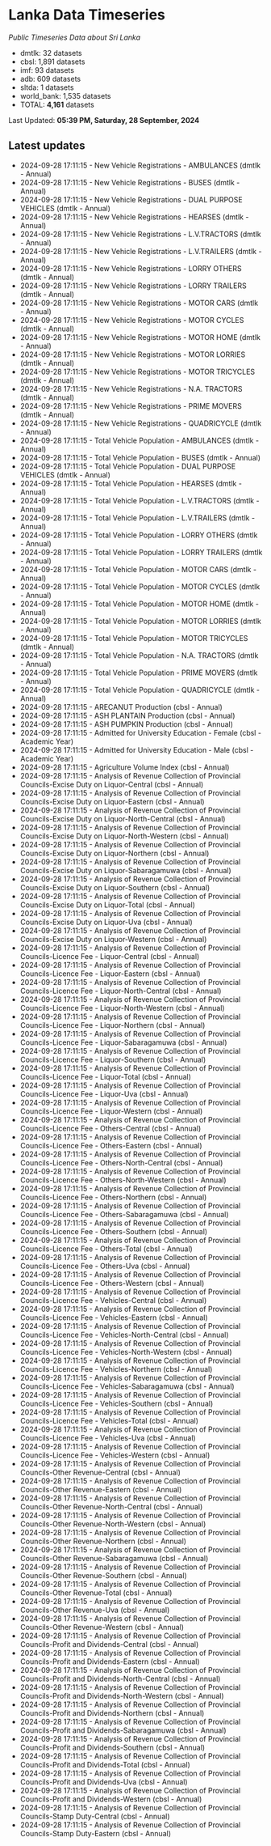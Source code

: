 # Lanka Data Timeseries
*Public Timeseries Data about Sri Lanka*

* dmtlk: 32 datasets
* cbsl: 1,891 datasets
* imf: 93 datasets
* adb: 609 datasets
* sltda: 1 datasets
* world_bank: 1,535 datasets
* TOTAL: **4,161** datasets

Last Updated: **05:39 PM, Saturday, 28 September, 2024**

## Latest updates

* 2024-09-28 17:11:15 - New Vehicle Registrations - AMBULANCES (dmtlk - Annual)
* 2024-09-28 17:11:15 - New Vehicle Registrations - BUSES (dmtlk - Annual)
* 2024-09-28 17:11:15 - New Vehicle Registrations - DUAL PURPOSE VEHICLES (dmtlk - Annual)
* 2024-09-28 17:11:15 - New Vehicle Registrations - HEARSES (dmtlk - Annual)
* 2024-09-28 17:11:15 - New Vehicle Registrations - L.V.TRACTORS (dmtlk - Annual)
* 2024-09-28 17:11:15 - New Vehicle Registrations - L.V.TRAILERS (dmtlk - Annual)
* 2024-09-28 17:11:15 - New Vehicle Registrations - LORRY OTHERS (dmtlk - Annual)
* 2024-09-28 17:11:15 - New Vehicle Registrations - LORRY TRAILERS (dmtlk - Annual)
* 2024-09-28 17:11:15 - New Vehicle Registrations - MOTOR CARS (dmtlk - Annual)
* 2024-09-28 17:11:15 - New Vehicle Registrations - MOTOR CYCLES (dmtlk - Annual)
* 2024-09-28 17:11:15 - New Vehicle Registrations - MOTOR HOME (dmtlk - Annual)
* 2024-09-28 17:11:15 - New Vehicle Registrations - MOTOR LORRIES (dmtlk - Annual)
* 2024-09-28 17:11:15 - New Vehicle Registrations - MOTOR TRICYCLES (dmtlk - Annual)
* 2024-09-28 17:11:15 - New Vehicle Registrations - N.A. TRACTORS (dmtlk - Annual)
* 2024-09-28 17:11:15 - New Vehicle Registrations - PRIME MOVERS (dmtlk - Annual)
* 2024-09-28 17:11:15 - New Vehicle Registrations - QUADRICYCLE (dmtlk - Annual)
* 2024-09-28 17:11:15 - Total Vehicle Population - AMBULANCES (dmtlk - Annual)
* 2024-09-28 17:11:15 - Total Vehicle Population - BUSES (dmtlk - Annual)
* 2024-09-28 17:11:15 - Total Vehicle Population - DUAL PURPOSE VEHICLES (dmtlk - Annual)
* 2024-09-28 17:11:15 - Total Vehicle Population - HEARSES (dmtlk - Annual)
* 2024-09-28 17:11:15 - Total Vehicle Population - L.V.TRACTORS (dmtlk - Annual)
* 2024-09-28 17:11:15 - Total Vehicle Population - L.V.TRAILERS (dmtlk - Annual)
* 2024-09-28 17:11:15 - Total Vehicle Population - LORRY OTHERS (dmtlk - Annual)
* 2024-09-28 17:11:15 - Total Vehicle Population - LORRY TRAILERS (dmtlk - Annual)
* 2024-09-28 17:11:15 - Total Vehicle Population - MOTOR CARS (dmtlk - Annual)
* 2024-09-28 17:11:15 - Total Vehicle Population - MOTOR CYCLES (dmtlk - Annual)
* 2024-09-28 17:11:15 - Total Vehicle Population - MOTOR HOME (dmtlk - Annual)
* 2024-09-28 17:11:15 - Total Vehicle Population - MOTOR LORRIES (dmtlk - Annual)
* 2024-09-28 17:11:15 - Total Vehicle Population - MOTOR TRICYCLES (dmtlk - Annual)
* 2024-09-28 17:11:15 - Total Vehicle Population - N.A. TRACTORS (dmtlk - Annual)
* 2024-09-28 17:11:15 - Total Vehicle Population - PRIME MOVERS (dmtlk - Annual)
* 2024-09-28 17:11:15 - Total Vehicle Population - QUADRICYCLE (dmtlk - Annual)
* 2024-09-28 17:11:15 - ARECANUT Production (cbsl - Annual)
* 2024-09-28 17:11:15 - ASH PLANTAIN Production (cbsl - Annual)
* 2024-09-28 17:11:15 - ASH PUMPKIN Production (cbsl - Annual)
* 2024-09-28 17:11:15 - Admitted for University Education - Female (cbsl - Academic Year)
* 2024-09-28 17:11:15 - Admitted for University Education - Male (cbsl - Academic Year)
* 2024-09-28 17:11:15 - Agriculture Volume Index (cbsl - Annual)
* 2024-09-28 17:11:15 - Analysis of Revenue Collection of Provincial Councils-Excise Duty on Liquor-Central (cbsl - Annual)
* 2024-09-28 17:11:15 - Analysis of Revenue Collection of Provincial Councils-Excise Duty on Liquor-Eastern (cbsl - Annual)
* 2024-09-28 17:11:15 - Analysis of Revenue Collection of Provincial Councils-Excise Duty on Liquor-North-Central (cbsl - Annual)
* 2024-09-28 17:11:15 - Analysis of Revenue Collection of Provincial Councils-Excise Duty on Liquor-North-Western (cbsl - Annual)
* 2024-09-28 17:11:15 - Analysis of Revenue Collection of Provincial Councils-Excise Duty on Liquor-Northern (cbsl - Annual)
* 2024-09-28 17:11:15 - Analysis of Revenue Collection of Provincial Councils-Excise Duty on Liquor-Sabaragamuwa (cbsl - Annual)
* 2024-09-28 17:11:15 - Analysis of Revenue Collection of Provincial Councils-Excise Duty on Liquor-Southern (cbsl - Annual)
* 2024-09-28 17:11:15 - Analysis of Revenue Collection of Provincial Councils-Excise Duty on Liquor-Total (cbsl - Annual)
* 2024-09-28 17:11:15 - Analysis of Revenue Collection of Provincial Councils-Excise Duty on Liquor-Uva (cbsl - Annual)
* 2024-09-28 17:11:15 - Analysis of Revenue Collection of Provincial Councils-Excise Duty on Liquor-Western (cbsl - Annual)
* 2024-09-28 17:11:15 - Analysis of Revenue Collection of Provincial Councils-Licence Fee - Liquor-Central (cbsl - Annual)
* 2024-09-28 17:11:15 - Analysis of Revenue Collection of Provincial Councils-Licence Fee - Liquor-Eastern (cbsl - Annual)
* 2024-09-28 17:11:15 - Analysis of Revenue Collection of Provincial Councils-Licence Fee - Liquor-North-Central (cbsl - Annual)
* 2024-09-28 17:11:15 - Analysis of Revenue Collection of Provincial Councils-Licence Fee - Liquor-North-Western (cbsl - Annual)
* 2024-09-28 17:11:15 - Analysis of Revenue Collection of Provincial Councils-Licence Fee - Liquor-Northern (cbsl - Annual)
* 2024-09-28 17:11:15 - Analysis of Revenue Collection of Provincial Councils-Licence Fee - Liquor-Sabaragamuwa (cbsl - Annual)
* 2024-09-28 17:11:15 - Analysis of Revenue Collection of Provincial Councils-Licence Fee - Liquor-Southern (cbsl - Annual)
* 2024-09-28 17:11:15 - Analysis of Revenue Collection of Provincial Councils-Licence Fee - Liquor-Total (cbsl - Annual)
* 2024-09-28 17:11:15 - Analysis of Revenue Collection of Provincial Councils-Licence Fee - Liquor-Uva (cbsl - Annual)
* 2024-09-28 17:11:15 - Analysis of Revenue Collection of Provincial Councils-Licence Fee - Liquor-Western (cbsl - Annual)
* 2024-09-28 17:11:15 - Analysis of Revenue Collection of Provincial Councils-Licence Fee - Others-Central (cbsl - Annual)
* 2024-09-28 17:11:15 - Analysis of Revenue Collection of Provincial Councils-Licence Fee - Others-Eastern (cbsl - Annual)
* 2024-09-28 17:11:15 - Analysis of Revenue Collection of Provincial Councils-Licence Fee - Others-North-Central (cbsl - Annual)
* 2024-09-28 17:11:15 - Analysis of Revenue Collection of Provincial Councils-Licence Fee - Others-North-Western (cbsl - Annual)
* 2024-09-28 17:11:15 - Analysis of Revenue Collection of Provincial Councils-Licence Fee - Others-Northern (cbsl - Annual)
* 2024-09-28 17:11:15 - Analysis of Revenue Collection of Provincial Councils-Licence Fee - Others-Sabaragamuwa (cbsl - Annual)
* 2024-09-28 17:11:15 - Analysis of Revenue Collection of Provincial Councils-Licence Fee - Others-Southern (cbsl - Annual)
* 2024-09-28 17:11:15 - Analysis of Revenue Collection of Provincial Councils-Licence Fee - Others-Total (cbsl - Annual)
* 2024-09-28 17:11:15 - Analysis of Revenue Collection of Provincial Councils-Licence Fee - Others-Uva (cbsl - Annual)
* 2024-09-28 17:11:15 - Analysis of Revenue Collection of Provincial Councils-Licence Fee - Others-Western (cbsl - Annual)
* 2024-09-28 17:11:15 - Analysis of Revenue Collection of Provincial Councils-Licence Fee - Vehicles-Central (cbsl - Annual)
* 2024-09-28 17:11:15 - Analysis of Revenue Collection of Provincial Councils-Licence Fee - Vehicles-Eastern (cbsl - Annual)
* 2024-09-28 17:11:15 - Analysis of Revenue Collection of Provincial Councils-Licence Fee - Vehicles-North-Central (cbsl - Annual)
* 2024-09-28 17:11:15 - Analysis of Revenue Collection of Provincial Councils-Licence Fee - Vehicles-North-Western (cbsl - Annual)
* 2024-09-28 17:11:15 - Analysis of Revenue Collection of Provincial Councils-Licence Fee - Vehicles-Northern (cbsl - Annual)
* 2024-09-28 17:11:15 - Analysis of Revenue Collection of Provincial Councils-Licence Fee - Vehicles-Sabaragamuwa (cbsl - Annual)
* 2024-09-28 17:11:15 - Analysis of Revenue Collection of Provincial Councils-Licence Fee - Vehicles-Southern (cbsl - Annual)
* 2024-09-28 17:11:15 - Analysis of Revenue Collection of Provincial Councils-Licence Fee - Vehicles-Total (cbsl - Annual)
* 2024-09-28 17:11:15 - Analysis of Revenue Collection of Provincial Councils-Licence Fee - Vehicles-Uva (cbsl - Annual)
* 2024-09-28 17:11:15 - Analysis of Revenue Collection of Provincial Councils-Licence Fee - Vehicles-Western (cbsl - Annual)
* 2024-09-28 17:11:15 - Analysis of Revenue Collection of Provincial Councils-Other Revenue-Central (cbsl - Annual)
* 2024-09-28 17:11:15 - Analysis of Revenue Collection of Provincial Councils-Other Revenue-Eastern (cbsl - Annual)
* 2024-09-28 17:11:15 - Analysis of Revenue Collection of Provincial Councils-Other Revenue-North-Central (cbsl - Annual)
* 2024-09-28 17:11:15 - Analysis of Revenue Collection of Provincial Councils-Other Revenue-North-Western (cbsl - Annual)
* 2024-09-28 17:11:15 - Analysis of Revenue Collection of Provincial Councils-Other Revenue-Northern (cbsl - Annual)
* 2024-09-28 17:11:15 - Analysis of Revenue Collection of Provincial Councils-Other Revenue-Sabaragamuwa (cbsl - Annual)
* 2024-09-28 17:11:15 - Analysis of Revenue Collection of Provincial Councils-Other Revenue-Southern (cbsl - Annual)
* 2024-09-28 17:11:15 - Analysis of Revenue Collection of Provincial Councils-Other Revenue-Total (cbsl - Annual)
* 2024-09-28 17:11:15 - Analysis of Revenue Collection of Provincial Councils-Other Revenue-Uva (cbsl - Annual)
* 2024-09-28 17:11:15 - Analysis of Revenue Collection of Provincial Councils-Other Revenue-Western (cbsl - Annual)
* 2024-09-28 17:11:15 - Analysis of Revenue Collection of Provincial Councils-Profit and Dividends-Central (cbsl - Annual)
* 2024-09-28 17:11:15 - Analysis of Revenue Collection of Provincial Councils-Profit and Dividends-Eastern (cbsl - Annual)
* 2024-09-28 17:11:15 - Analysis of Revenue Collection of Provincial Councils-Profit and Dividends-North-Central (cbsl - Annual)
* 2024-09-28 17:11:15 - Analysis of Revenue Collection of Provincial Councils-Profit and Dividends-North-Western (cbsl - Annual)
* 2024-09-28 17:11:15 - Analysis of Revenue Collection of Provincial Councils-Profit and Dividends-Northern (cbsl - Annual)
* 2024-09-28 17:11:15 - Analysis of Revenue Collection of Provincial Councils-Profit and Dividends-Sabaragamuwa (cbsl - Annual)
* 2024-09-28 17:11:15 - Analysis of Revenue Collection of Provincial Councils-Profit and Dividends-Southern (cbsl - Annual)
* 2024-09-28 17:11:15 - Analysis of Revenue Collection of Provincial Councils-Profit and Dividends-Total (cbsl - Annual)
* 2024-09-28 17:11:15 - Analysis of Revenue Collection of Provincial Councils-Profit and Dividends-Uva (cbsl - Annual)
* 2024-09-28 17:11:15 - Analysis of Revenue Collection of Provincial Councils-Profit and Dividends-Western (cbsl - Annual)
* 2024-09-28 17:11:15 - Analysis of Revenue Collection of Provincial Councils-Stamp Duty-Central (cbsl - Annual)
* 2024-09-28 17:11:15 - Analysis of Revenue Collection of Provincial Councils-Stamp Duty-Eastern (cbsl - Annual)